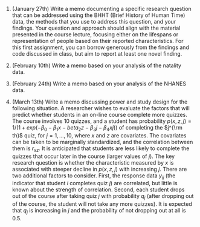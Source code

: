 1. (January 27th) Write a memo documenting a specific research question
that can be addressed using the BHHT (Brief History of Human Time) data,
the methods that you use to address this question, and your findings.
Your question and approach should align with the material presented in the
course lecture, focusing either on the lifespans or representation of people based
on their reported characteristics.  For this first assignment, you can
borrow generously from the findings and code discussed in class, but
aim to report at least one novel finding.

2. (February 10th) Write a memo based on your analysis of the natality
data.

3. (February 24th) Write a memo based on your analysis of the NHANES data.

4. (March 13th) Write a memo discussing power and study design for the following
situation.  A researcher wishes to evaluate the factors that will predict whether students
in an on-line course complete more quizzes.  The course involves 10 quizzes, and a student
has probability
$p(x, z, j) = 1 / (1 + exp(-\beta_0 - \beta_1x - beta_2z - \beta_3j - \beta_4xj))$
of completing the $j^{\rm th}$ quiz, for $j=1, \ldots, 10$,
where $x$ and $z$ are covariates.  The covariates can be taken to be marginally
standardized, and the correlation between them is $r_{xz}$.  It is anticipated
that students are less likely to complete the quizzes that occur later in the course
(larger values of $j$).  The key research question is whether the characteristic
measured by $x$ is associated with steeper decline in $p(x, z, j)$ with increasing $j$.
There are two additional factors to consider.  First, the response data $y_{ij}$
(the indicator that student $i$ completes quiz $j$) are correlated, but little
is known about the strength of correlation.  Second,
each student drops out of the course after taking quiz $j$ with probability $q_j$
(after dropping out of the course, the student will not take any more quizzes).  It
is expected that $q_j$ is increasing in $j$ and the probability of not dropping out
at all is $0.5$.
